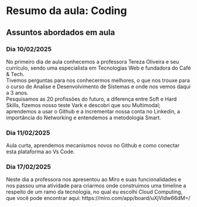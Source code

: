 <h1>Resumo da aula: Coding</h1>

<h2>Assuntos abordados em aula</h2>

<h3>Dia 10/02/2025</h3>

<p>No primeiro dia de aula conhecemos a professora Tereza Oliveira e seu currículo, sendo uma especialista em Tecnologias Web e fundadora do Café & Tech.<br> 
Tivemos perguntas para nos conhecermos melhores, o que nos trouxe para o curso de Analise e Desenvolvimento de Sistemas e onde nos vemos daqui a 3 anos.<br> 
Pesquisamos as 20 profissões do futuro, a diferença entre Soft e Hard Skills, fizemos nosso teste Vark e descobri que sou Multimodal; 
aprendemos a usar o Github e a incrementar nossa conta no Linkedin, a importância do Networking e entendemos a metodologia Smart.</p>

<h3>Dia 11/02/2025</h3>

<p>Aula curta, aprendemos mecanismos novos no Github e como conectar esta plataforma ao Vs Code.</p>


<h3>Dia 17/02/2025</h3>

<p> Neste dia a professora nos apresentou ao Miro e suas funcionalidades e nos passou uma atividade para criarmos onde construimos uma timeline a respeito de um ramo da tecnologia, no qual eu escolhi Cloud Computing, que você pode encontrar aqui: https://miro.com/app/board/uXjVIdw66dM=/</p>
